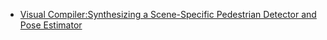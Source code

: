 - [Visual Compiler:Synthesizing a Scene-Specific Pedestrian Detector and Pose Estimator](https://arxiv.org/pdf/1612.05234.pdf)
